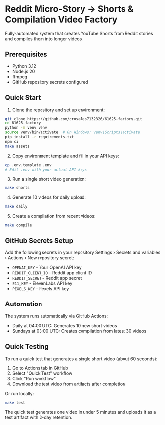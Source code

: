 # Reddit Micro-Story → Shorts & Compilation Video Factory

Fully-automated system that creates YouTube Shorts from Reddit stories and compiles them into longer videos.

## Prerequisites

- Python 3.12
- Node.js 20
- ffmpeg
- GitHub repository secrets configured

## Quick Start

1. Clone the repository and set up environment:
```bash
git clone https://github.com/crosales7132326/61625-factory.git
cd 61625-factory
python -m venv venv
source venv/bin/activate  # On Windows: venv\Scripts\activate
pip install -r requirements.txt
npm ci
make assets
```

2. Copy environment template and fill in your API keys:
```bash
cp .env.template .env
# Edit .env with your actual API keys
```

3. Run a single short video generation:
```bash
make shorts
```

4. Generate 10 videos for daily upload:
```bash
make daily
```

5. Create a compilation from recent videos:
```bash
make compile
```

## GitHub Secrets Setup

Add the following secrets in your repository Settings › Secrets and variables › Actions › New repository secret:

- `OPENAI_KEY` - Your OpenAI API key
- `REDDIT_CLIENT_ID` - Reddit app client ID
- `REDDIT_SECRET` - Reddit app secret
- `E11_KEY` - ElevenLabs API key
- `PEXELS_KEY` - Pexels API key

## Automation

The system runs automatically via GitHub Actions:
- Daily at 04:00 UTC: Generates 10 new short videos
- Sundays at 03:00 UTC: Creates compilation from latest 30 videos

## Quick Testing

To run a quick test that generates a single short video (about 60 seconds):

1. Go to Actions tab in GitHub
2. Select "Quick Test" workflow
3. Click "Run workflow"
4. Download the test video from artifacts after completion

Or run locally:
```bash
make test
```

The quick test generates one video in under 5 minutes and uploads it as a test artifact with 3-day retention.
